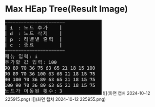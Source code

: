# Max HEap Tree(Result Image)
![](https://github.com/JHONEY-076/5702216-Chae-Jae-Heon/blob/master/5-maxheaptree/Project2/%ED%99%94%EB%A9%B4%20%EC%BA%A1%EC%B2%98%202024-10-12%20225756.jpg)
![](화면 캡처 2024-10-12 225915.png)
![](화면 캡처 2024-10-12 225955.png)
